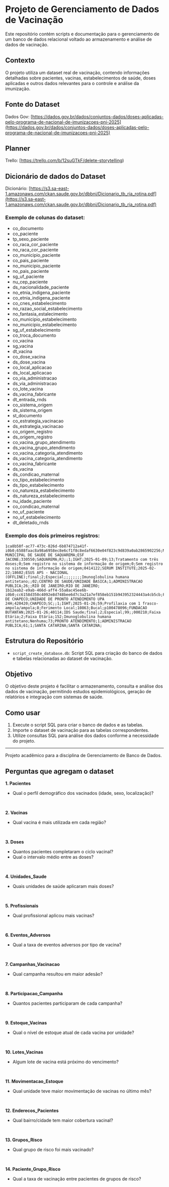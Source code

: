 # Projeto de Gerenciamento de Dados de Vacinação

Este repositório contém scripts e documentação para o gerenciamento de um banco de dados relacional voltado ao armazenamento e análise de dados de vacinação.

## Contexto
O projeto utiliza um dataset real de vacinação, contendo informações detalhadas sobre pacientes, vacinas, estabelecimentos de saúde, doses aplicadas e outros dados relevantes para o controle e análise da imunização.

## Fonte do Dataset

Dados Gov: [https://dados.gov.br/dados/conjuntos-dados/doses-aplicadas-pelo-programa-de-nacional-de-imunizacoes-pni-2025](https://dados.gov.br/dados/conjuntos-dados/doses-aplicadas-pelo-programa-de-nacional-de-imunizacoes-pni-2025)

## Planner

Trello: [https://trello.com/b/12suGTkF/delete-storytelling)

## Dicionário de dados do Dataset

Dicionário: [https://s3.sa-east-1.amazonaws.com/ckan.saude.gov.br/dbbni/Dicionario_tb_ria_rotina.pdf](https://s3.sa-east-1.amazonaws.com/ckan.saude.gov.br/dbbni/Dicionario_tb_ria_rotina.pdf)

### Exemplo de colunas do dataset:
- co_documento
- co_paciente
- tp_sexo_paciente
- co_raca_cor_paciente
- no_raca_cor_paciente
- co_municipio_paciente
- co_pais_paciente
- no_municipio_paciente
- no_pais_paciente
- sg_uf_paciente
- nu_cep_paciente
- ds_nacionalidade_paciente
- no_etnia_indigena_paciente
- co_etnia_indigena_paciente
- co_cnes_estabelecimento
- no_razao_social_estabelecimento
- no_fantasia_estalecimento
- co_municipio_estabelecimento
- no_municipio_estabelecimento
- sg_uf_estabelecimento
- co_troca_documento
- co_vacina
- sg_vacina
- dt_vacina
- co_dose_vacina
- ds_dose_vacina
- co_local_aplicacao
- ds_local_aplicacao
- co_via_administracao
- ds_via_administracao
- co_lote_vacina
- ds_vacina_fabricante
- dt_entrada_rnds
- co_sistema_origem
- ds_sistema_origem
- st_documento
- co_estrategia_vacinacao
- ds_estrategia_vacinacao
- co_origem_registro
- ds_origem_registro
- co_vacina_grupo_atendimento
- ds_vacina_grupo_atendimento
- co_vacina_categoria_atendimento
- ds_vacina_categoria_atendimento
- co_vacina_fabricante
- ds_vacina
- ds_condicao_maternal
- co_tipo_estabelecimento
- ds_tipo_estabelecimento
- co_natureza_estabelecimento
- ds_natureza_estabelecimento
- nu_idade_paciente
- co_condicao_maternal
- no_uf_paciente
- no_uf_estabelecimento
- dt_deletado_rnds

### Exemplo dos dois primeiros registros:

```
1ca8b58f-ac77-473c-826d-6b874712a41f-i0b0;6588faac8a98a6958ec8e6cf1f8c8edaf6630e04f823c9d839a0ab2865902256;M;01;BRANCA;330550;10;SAQUAREMA;BRASIL;RJ;28997;B;;;0271136;SECRETARIA MUNICIPAL DE SAUDE DE SAQUAREMA;ESF JACONE;330550;SAQUAREMA;RJ;;1;IGHT;2025-01-09;13;Tratamento com três doses;0;Sem registro no sistema de informação de origem;0;Sem registro no sistema de informação de origem;0414122;SERUM INSTITUTE;2025-02-22;18602;ESUS APS - NACIONAL (OFFLINE);final;2;Especial;;;;;;;;Imunoglobulina humana antitetano;;02;CENTRO DE SAUDE/UNIDADE BASICA;1;ADMINISTRACAO PUBLICA;26;;RIO DE JANEIRO;RIO DE JANEIRO;
1b12eab2-e9ab-466d-aff4-55a8ac45ee6b-i0b0;cc6158d350c4092e8d748bee6d7c3a21a7ef858eb151b943952324443a4cb5cb;F;01;BRANCA;420420;10;CHAPECO;BRASIL;SC;89805;B;;;7319428;MUNICIPIO DE CHAPECO;UNIDADE DE PRONTO ATENDIMENTO UPA 24H;420420;CHAPECO;SC;;1;IGHT;2025-01-26;59;Profilaxia com 1 frasco-ampola/ampola;8;Ferimento Local;10863;Bucal;p100478096;FUNDACAO BUTANTAN;2025-01-26;40114;IDS Saude;final;2;Especial;99;;000210;Faixa Etária;2;Faixa Etária;152;Imunoglobulina humana antitetano;Nenhuma;73;PRONTO ATENDIMENTO;1;ADMINISTRACAO PUBLICA;61;1;SANTA CATARINA;SANTA CATARINA;
```

## Estrutura do Repositório
- `script_create_database.db`: Script SQL para criação do banco de dados e tabelas relacionadas ao dataset de vacinação.

## Objetivo
O objetivo deste projeto é facilitar o armazenamento, consulta e análise dos dados de vacinação, permitindo estudos epidemiológicos, geração de relatórios e integração com sistemas de saúde.

## Como usar
1. Execute o script SQL para criar o banco de dados e as tabelas.
2. Importe o dataset de vacinação para as tabelas correspondentes.
3. Utilize consultas SQL para análise dos dados conforme a necessidade do projeto.

---

Projeto acadêmico para a disciplina de Gerenciamento de Banco de Dados.


## Perguntas que agregam o dataset

**1. Pacientes**
- Qual o perfil demográfico dos vacinados (idade, sexo, localização)?

<br>

**2. Vacinas**
- Qual vacina é mais utilizada em cada região?
 
<br>

**3. Doses**
- Quantos pacientes completaram o ciclo vacinal?
- Qual o intervalo médio entre as doses?

<br>

**4. Unidades_Saude**
- Quais unidades de saúde aplicaram mais doses?
 
<br>

**5. Profissionais**
- Qual profissional aplicou mais vacinas?

<br>

**6. Eventos_Adversos**
- Qual a taxa de eventos adversos por tipo de vacina?

<br>

**7. Campanhas_Vacinacao**
- Qual campanha resultou em maior adesão?

<br>

**8. Participacao_Campanha**
- Quantos pacientes participaram de cada campanha?

<br>

**9. Estoque_Vacinas**
- Qual o nível de estoque atual de cada vacina por unidade?

<br>

**10. Lotes_Vacinas**
- Algum lote de vacina está próximo do vencimento?

<br>

**11. Movimentacao_Estoque**
- Qual unidade teve maior movimentação de vacinas no último mês?

<br>

**12. Enderecos_Pacientes**
- Qual bairro/cidade tem maior cobertura vacinal?

<br>

**13. Grupos_Risco**
- Qual grupo de risco foi mais vacinado?

<br>

**14. Paciente_Grupo_Risco**
- Qual a taxa de vacinação entre pacientes de grupos de risco?
